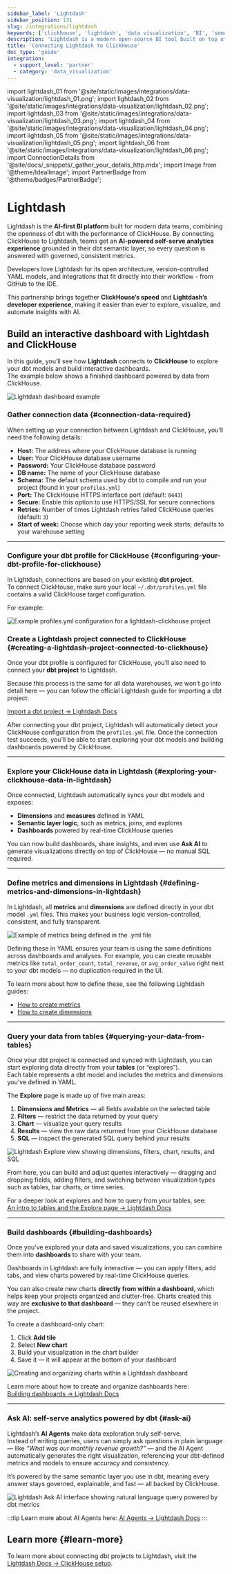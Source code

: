 ```yaml
---
sidebar_label: 'Lightdash'
sidebar_position: 131
slug: /integrations/lightdash
keywords: ['clickhouse', 'lightdash', 'data visualization', 'BI', 'semantic layer', 'dbt', 'self-serve analytics', 'connect']
description: 'Lightdash is a modern open-source BI tool built on top of dbt, enabling teams to explore and visualize data from ClickHouse through a semantic layer. Learn how to connect Lightdash to ClickHouse for fast, governed analytics powered by dbt.'
title: 'Connecting Lightdash to ClickHouse'
doc_type: 'guide'
integration:
  - support_level: 'partner'
  - category: 'data_visualization'
---
```


import lightdash_01 from '@site/static/images/integrations/data-visualization/lightdash_01.png';
import lightdash_02 from '@site/static/images/integrations/data-visualization/lightdash_02.png';
import lightdash_03 from '@site/static/images/integrations/data-visualization/lightdash_03.png';
import lightdash_04 from '@site/static/images/integrations/data-visualization/lightdash_04.png';
import lightdash_05 from '@site/static/images/integrations/data-visualization/lightdash_05.png';
import lightdash_06 from '@site/static/images/integrations/data-visualization/lightdash_06.png';
import ConnectionDetails from '@site/docs/_snippets/_gather_your_details_http.mdx';
import Image from '@theme/IdealImage';
import PartnerBadge from '@theme/badges/PartnerBadge';

# Lightdash

<PartnerBadge/>

Lightdash is the **AI-first BI platform** built for modern data teams, combining the openness of dbt with the performance of ClickHouse. By connecting ClickHouse to Lightdash, teams get an **AI-powered self-serve analytics experience** grounded in their dbt semantic layer, so every question is answered with governed, consistent metrics.

Developers love Lightdash for its open architecture, version-controlled YAML models, and integrations that fit directly into their workflow - from GitHub to the IDE.

This partnership brings together **ClickHouse’s speed** and **Lightdash’s developer experience**, making it easier than ever to explore, visualize, and automate insights with AI.

## Build an interactive dashboard with Lightdash and ClickHouse

In this guide, you’ll see how **Lightdash** connects to **ClickHouse** to explore your dbt models and build interactive dashboards.  
The example below shows a finished dashboard powered by data from ClickHouse.

<Image size="md" img={lightdash_02} alt="Lightdash dashboard example" border />

<VerticalStepper headerLevel="h3">

### Gather connection data {#connection-data-required}

When setting up your connection between Lightdash and ClickHouse, you’ll need the following details:

- **Host:** The address where your ClickHouse database is running  
- **User:** Your ClickHouse database username  
- **Password:** Your ClickHouse database password  
- **DB name:** The name of your ClickHouse database  
- **Schema:** The default schema used by dbt to compile and run your project (found in your `profiles.yml`)  
- **Port:** The ClickHouse HTTPS interface port (default: `8443`)  
- **Secure:** Enable this option to use HTTPS/SSL for secure connections  
- **Retries:** Number of times Lightdash retries failed ClickHouse queries (default: `3`)  
- **Start of week:** Choose which day your reporting week starts; defaults to your warehouse setting

<ConnectionDetails />

---

### Configure your dbt profile for ClickHouse {#configuring-your-dbt-profile-for-clickhouse}

In Lightdash, connections are based on your existing **dbt project**.  
To connect ClickHouse, make sure your local `~/.dbt/profiles.yml` file contains a valid ClickHouse target configuration.

For example:

<Image size="md" img={lightdash_01} alt="Example profiles.yml configuration for a lightdash-clickhouse project" border />
<br/>

### Create a Lightdash project connected to ClickHouse {#creating-a-lightdash-project-connected-to-clickhouse}

Once your dbt profile is configured for ClickHouse, you’ll also need to connect your **dbt project** to Lightdash.

Because this process is the same for all data warehouses, we won’t go into detail here — you can follow the official Lightdash guide for importing a dbt project:

[Import a dbt project → Lightdash Docs](https://docs.lightdash.com/get-started/setup-lightdash/connect-project#2-import-a-dbt-project?utm_source=clickhouse&utm_medium=partner&utm_campaign=integration_docs)

After connecting your dbt project, Lightdash will automatically detect your ClickHouse configuration from the `profiles.yml` file. Once the connection test succeeds, you’ll be able to start exploring your dbt models and building dashboards powered by ClickHouse.

---

### Explore your ClickHouse data in Lightdash {#exploring-your-clickhouse-data-in-lightdash}

Once connected, Lightdash automatically syncs your dbt models and exposes:

- **Dimensions** and **measures** defined in YAML  
- **Semantic layer logic**, such as metrics, joins, and explores  
- **Dashboards** powered by real-time ClickHouse queries  

You can now build dashboards, share insights, and even use **Ask AI** to generate visualizations directly on top of ClickHouse — no manual SQL required.

---

### Define metrics and dimensions in Lightdash {#defining-metrics-and-dimensions-in-lightdash}

In Lightdash, all **metrics** and **dimensions** are defined directly in your dbt model `.yml` files. This makes your business logic version-controlled, consistent, and fully transparent.

<Image size="md" img={lightdash_03} alt="Example of metrics being defined in the .yml file" border />
<br/>

Defining these in YAML ensures your team is using the same definitions across dashboards and analyses. For example, you can create reusable metrics like `total_order_count`, `total_revenue`, or `avg_order_value` right next to your dbt models — no duplication required in the UI.

To learn more about how to define these, see the following Lightdash guides:  
- [How to create metrics](https://docs.lightdash.com/guides/how-to-create-metrics?utm_source=clickhouse&utm_medium=partner&utm_campaign=integration_docs)  
- [How to create dimensions](https://docs.lightdash.com/guides/how-to-create-dimensions?utm_source=clickhouse&utm_medium=partner&utm_campaign=integration_docs)

---

### Query your data from tables {#querying-your-data-from-tables}

Once your dbt project is connected and synced with Lightdash, you can start exploring data directly from your **tables** (or “explores”).  
Each table represents a dbt model and includes the metrics and dimensions you’ve defined in YAML.

The **Explore** page is made up of five main areas:

1. **Dimensions and Metrics** — all fields available on the selected table  
2. **Filters** — restrict the data returned by your query  
3. **Chart** — visualize your query results  
4. **Results** — view the raw data returned from your ClickHouse database  
5. **SQL** — inspect the generated SQL query behind your results  

<Image size="lg" img={lightdash_04} alt="Lightdash Explore view showing dimensions, filters, chart, results, and SQL" border />

From here, you can build and adjust queries interactively — dragging and dropping fields, adding filters, and switching between visualization types such as tables, bar charts, or time series.

For a deeper look at explores and how to query from your tables, see:  
[An intro to tables and the Explore page → Lightdash Docs](https://docs.lightdash.com/get-started/exploring-data/using-explores#an-intro-to-tables-and-the-explore-page?utm_source=clickhouse&utm_medium=partner&utm_campaign=integration_docs)

---

### Build dashboards {#building-dashboards}

Once you’ve explored your data and saved visualizations, you can combine them into **dashboards** to share with your team.

Dashboards in Lightdash are fully interactive — you can apply filters, add tabs, and view charts powered by real-time ClickHouse queries.

You can also create new charts **directly from within a dashboard**, which helps keep your projects organized and clutter-free. Charts created this way are **exclusive to that dashboard** — they can’t be reused elsewhere in the project.

To create a dashboard-only chart:
1. Click **Add tile**  
2. Select **New chart**  
3. Build your visualization in the chart builder  
4. Save it — it will appear at the bottom of your dashboard  

<Image size="lg" img={lightdash_05} alt="Creating and organizing charts within a Lightdash dashboard" border />

Learn more about how to create and organize dashboards here:  
[Building dashboards → Lightdash Docs](https://docs.lightdash.com/get-started/exploring-data/dashboards?utm_source=clickhouse&utm_medium=partner&utm_campaign=integration_docs)

---

### Ask AI: self-serve analytics powered by dbt {#ask-ai}

Lightdash’s **AI Agents** make data exploration truly self-serve.  
Instead of writing queries, users can simply ask questions in plain language — like *“What was our monthly revenue growth?”* — and the AI Agent automatically generates the right visualization, referencing your dbt-defined metrics and models to ensure accuracy and consistency.

It’s powered by the same semantic layer you use in dbt, meaning every answer stays governed, explainable, and fast — all backed by ClickHouse.

<Image size="lg" img={lightdash_06} alt="Lightdash Ask AI interface showing natural language query powered by dbt metrics" border />

:::tip
Learn more about AI Agents here: [AI Agents → Lightdash Docs](https://docs.lightdash.com/guides/ai-agents?utm_source=clickhouse&utm_medium=partner&utm_campaign=integration_docs)
:::
</VerticalStepper>

## Learn more {#learn-more}

To learn more about connecting dbt projects to Lightdash, visit the [Lightdash Docs → ClickHouse setup](https://docs.lightdash.com/get-started/setup-lightdash/connect-project#clickhouse?utm_source=clickhouse&utm_medium=partner&utm_campaign=integration_docs).
